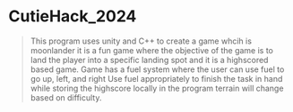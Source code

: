 # CutieHack_2024
> This program uses unity and C++ to create a game whcih is moonlander it is a fun game where the objective of the game is to land the player into a specific landing spot and it is a highscored based game. 
> Game has a fuel system where the user can use fuel to go up, left, and right
> Use fuel appropriately to finish the task in hand while storing the highscore locally in the program terrain will change based on difficulty.
